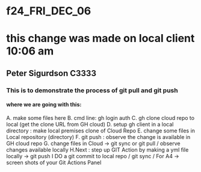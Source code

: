 # f24_FRI_DEC_06

# this change was made on local client 10:06 am

## Peter Sigurdson C3333

### This is to demonstrate the process of git pull and git push
#### where we are going with this:

A. make some files here
B. cmd line: gh login auth <PAT>
C. gh clone cloud repo to local (get the clone URL from GH cloud)
D. setup gh client in a local directory : make local premises clone of Cloud Repo
E. change some files in Local repository (directory)
F. git push : observe the change is available in GH cloud repo
G. change files in Cloud -> git sync or git pull / observe changes available locally
H.Next : step up GIT Action by making a yml file locally -> git push
I DO a git commit to local repo / git sync / For A4 -> screen shots of your Git Actions Panel
